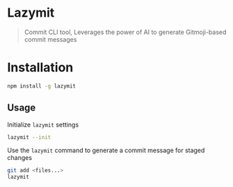 # Lazymit

> Commit CLI tool, Leverages the power of AI to generate Gitmoji-based commit messages

# Installation

```sh
npm install -g lazymit
```

## Usage

Initialize `lazymit` settings

```sh
lazymit --init
```

Use the `lazymit` command to generate a commit message for staged changes

```sh
git add <files...>
lazymit
```
